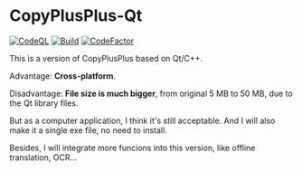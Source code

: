 # CopyPlusPlus-Qt

[![CodeQL](https://github.com/CopyPlusPlus/CopyPlusPlus-Qt/actions/workflows/CodeQL.yml/badge.svg?branch=main)](https://github.com/CopyPlusPlus/CopyPlusPlus-Qt/actions/workflows/CodeQL.yml)
[![Build](https://github.com/CopyPlusPlus/CopyPlusPlus-Qt/actions/workflows/Build.yml/badge.svg?branch=main)](https://github.com/CopyPlusPlus/CopyPlusPlus-Qt/actions/workflows/Build.yml)
[![CodeFactor](https://www.codefactor.io/repository/github/copyplusplus/copyplusplus-qt/badge)](https://www.codefactor.io/repository/github/copyplusplus/copyplusplus-qt)

This is a version of CopyPlusPlus based on Qt/C++.

Advantage: **Cross-platform**.

Disadvantage: **File size is much bigger**, from original 5 MB to 50 MB, due to the Qt library files.

But as a computer application, I think it's still acceptable. And I will also make it a single exe file, no need to install.

Besides, I will integrate more funcions into this version, like offline translation, OCR...
